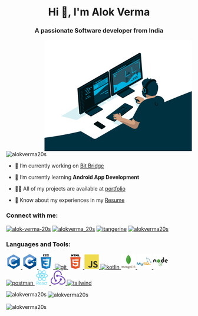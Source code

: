 <h1 align="center">Hi 👋, I'm Alok Verma</h1>
<h3 align="center">A passionate Software developer from India</h3>

<img align = "right" alt="coding" width="400" src="./Coding.gif">

<p align="left"> <img src="https://komarev.com/ghpvc/?username=alokverma20s&label=Profile%20views&color=0e75b6&style=flat" alt="alokverma20s" /> </p>

- 🔭 I’m currently working on [Bit Bridge](https://github.com/alokverma20s/Bit-Bridge.git)

- 🌱 I’m currently learning **Android App Development**

- 👨‍💻 All of my projects are available at [portfolio](https://alokverma-portfolio.netlify.app/)

- 📄 Know about my experiences in my [Resume](https://drive.google.com/file/d/16H9EbB4KbRjswc8mqg7AMk9c661QBVpT/view?usp=sharing)

<h3 align="left">Connect with me:</h3>
<p align="left">
<a href="https://linkedin.com/in/alok-verma-20s" target="blank"><img align="center" src="https://raw.githubusercontent.com/rahuldkjain/github-profile-readme-generator/master/src/images/icons/Social/linked-in-alt.svg" alt="alok-verma-20s" height="30" width="40" /></a>
<a href="https://instagram.com/alokverma_20s" target="blank"><img align="center" src="https://raw.githubusercontent.com/rahuldkjain/github-profile-readme-generator/master/src/images/icons/Social/instagram.svg" alt="alokverma_20s" height="30" width="40" /></a>
<a href="https://www.leetcode.com/itangerine" target="blank"><img align="center" src="https://raw.githubusercontent.com/rahuldkjain/github-profile-readme-generator/master/src/images/icons/Social/leet-code.svg" alt="itangerine" height="30" width="40" /></a>
<a href="https://auth.geeksforgeeks.org/user/alokverma20s" target="blank"><img align="center" src="https://raw.githubusercontent.com/rahuldkjain/github-profile-readme-generator/master/src/images/icons/Social/geeks-for-geeks.svg" alt="alokverma20s" height="30" width="40" /></a>
</p>

<h3 align="left">Languages and Tools:</h3>
<p align="left"> <a href="https://www.cprogramming.com/" target="_blank" rel="noreferrer"> <img src="https://raw.githubusercontent.com/devicons/devicon/master/icons/c/c-original.svg" alt="c" width="40" height="40"/> </a> <a href="https://www.w3schools.com/cpp/" target="_blank" rel="noreferrer"> <img src="https://raw.githubusercontent.com/devicons/devicon/master/icons/cplusplus/cplusplus-original.svg" alt="cplusplus" width="40" height="40"/> </a> <a href="https://www.w3schools.com/css/" target="_blank" rel="noreferrer"> <img src="https://raw.githubusercontent.com/devicons/devicon/master/icons/css3/css3-original-wordmark.svg" alt="css3" width="40" height="40"/> </a> <a href="https://git-scm.com/" target="_blank" rel="noreferrer"> <img src="https://www.vectorlogo.zone/logos/git-scm/git-scm-icon.svg" alt="git" width="40" height="40"/> </a> <a href="https://www.w3.org/html/" target="_blank" rel="noreferrer"> <img src="https://raw.githubusercontent.com/devicons/devicon/master/icons/html5/html5-original-wordmark.svg" alt="html5" width="40" height="40"/> </a> <a href="https://developer.mozilla.org/en-US/docs/Web/JavaScript" target="_blank" rel="noreferrer"> <img src="https://raw.githubusercontent.com/devicons/devicon/master/icons/javascript/javascript-original.svg" alt="javascript" width="40" height="40"/> </a> <a href="https://kotlinlang.org" target="_blank" rel="noreferrer"> <img src="https://www.vectorlogo.zone/logos/kotlinlang/kotlinlang-icon.svg" alt="kotlin" width="40" height="40"/> </a> <a href="https://www.mongodb.com/" target="_blank" rel="noreferrer"> <img src="https://raw.githubusercontent.com/devicons/devicon/master/icons/mongodb/mongodb-original-wordmark.svg" alt="mongodb" width="40" height="40"/> </a> <a href="https://www.mysql.com/" target="_blank" rel="noreferrer"> <img src="https://raw.githubusercontent.com/devicons/devicon/master/icons/mysql/mysql-original-wordmark.svg" alt="mysql" width="40" height="40"/> </a> <a href="https://nodejs.org" target="_blank" rel="noreferrer"> <img src="https://raw.githubusercontent.com/devicons/devicon/master/icons/nodejs/nodejs-original-wordmark.svg" alt="nodejs" width="40" height="40"/> </a> <a href="https://postman.com" target="_blank" rel="noreferrer"> <img src="https://www.vectorlogo.zone/logos/getpostman/getpostman-icon.svg" alt="postman" width="40" height="40"/> </a> <a href="https://reactjs.org/" target="_blank" rel="noreferrer"> <img src="https://raw.githubusercontent.com/devicons/devicon/master/icons/react/react-original-wordmark.svg" alt="react" width="40" height="40"/> </a> <a href="https://redux.js.org" target="_blank" rel="noreferrer"> <img src="https://raw.githubusercontent.com/devicons/devicon/master/icons/redux/redux-original.svg" alt="redux" width="40" height="40"/> </a> <a href="https://tailwindcss.com/" target="_blank" rel="noreferrer"> <img src="https://www.vectorlogo.zone/logos/tailwindcss/tailwindcss-icon.svg" alt="tailwind" width="40" height="40"/> </a> </p>

<p><img align="left" src="https://github-readme-stats.vercel.app/api/top-langs?username=alokverma20s&show_icons=true&locale=en&layout=compact" alt="alokverma20s" /></p>

<p>&nbsp;<img align="center" src="https://github-readme-stats.vercel.app/api?username=alokverma20s&show_icons=true&locale=en" alt="alokverma20s" /></p>

<p><img align="center" src="https://github-readme-streak-stats.herokuapp.com/?user=alokverma20s&" alt="alokverma20s" /></p>
